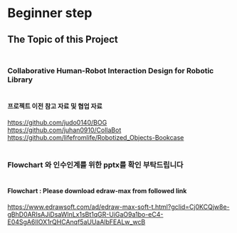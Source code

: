 # Beginner step


## The Topic of this Project <br/><br/>
### Collaborative Human-Robot Interaction Design for Robotic Library <br/><br/>


#### 프로젝트 이전 참고 자료 및 협업 자료 
https://github.com/judo0140/BOG <br/>
https://github.com/juhan0910/CollaBot <br/>
https://github.com/lifefromlife/Robotized_Objects-Bookcase <br/><br/>



### Flowchart 와 인수인계를 위한 pptx를 확인 부탁드립니다 <br/><br/>

#### Flowchart :  Please download edraw-max from followed link <br/>
https://www.edrawsoft.com/ad/edraw-max-soft-t.html?gclid=Cj0KCQjw8e-gBhD0ARIsAJiDsaWlnLx1sBt1qGR-UiGaO9a1bo-eC4-E04SgA6IlOX1rQHCAnqf5aUUaAlbFEALw_wcB

